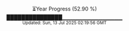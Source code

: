 <p align="center">
⏳Year Progress (52.90 %) <br>
███████████████▁▁▁▁▁▁▁▁▁▁▁▁▁▁▁ <br>
<sub>Updated: Sun, 13 Jul 2025 02:19:56 GMT</sub>
</p>

